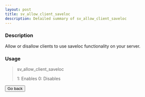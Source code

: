 ```yaml
---
layout: post
title: sv_allow_client_saveloc
description: Detailed summary of sv_allow_client_saveloc
---
```


### Description

Allow or disallow clients to use saveloc functionality on your server.  

### Usage

> sv_allow_client_saveloc <bool>
>
> 1: Enables
> 0: Disables

<a href="window.history.back()"><button class="btn btn-primary">Go back</button></a>
